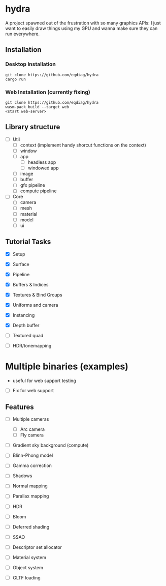 # hydra

A project spawned out of the frustration with so many graphics APIs: I just want to easily draw things 
using my GPU and wanna make sure they can run everywhere.

## Installation


### Desktop Installation
```
git clone https://github.com/eqdiag/hydra
cargo run
```

### Web Installation (currently fixing)
```
git clone https://github.com/eqdiag/hydra
wasm-pack build --target web
<start web-server>
```

## Library structure
- [ ] Util
    - [ ] context (implement handy shorcut functions on the context)
    - [ ] window
    - [ ] app
        - [ ] headless app
        - [ ] windowed app
    
    - [ ] image
    - [ ] buffer
    - [ ] gfx pipeline
    - [ ] compute pipeline

- [ ] Core
    - [ ] camera
    - [ ] mesh
    - [ ] material
    - [ ] model
    - [ ] ui

## Tutorial Tasks 
- [x] Setup
- [x] Surface
- [x] Pipeline

- [x] Buffers & Indices
- [x] Textures & Bind Groups
- [x] Uniforms and camera
- [x] Instancing

- [x] Depth buffer
- [ ] Textured quad
- [ ] HDR/tonemapping


# Multiple binaries (examples)
- useful for web support testing 
- [ ] Fix for web support


## Features
- [ ] Multiple cameras
    - [ ] Arc camera
    - [ ] Fly camera
- [ ] Gradient sky background (compute)
- [ ] Blinn-Phong model
- [ ] Gamma correction
- [ ] Shadows
- [ ] Normal mapping
- [ ] Parallax mapping
- [ ] HDR
- [ ] Bloom
- [ ] Deferred shading
- [ ] SSAO
- [ ] Descriptor set allocator
- [ ] Material system
- [ ] Object system
- [ ] GLTF loading





